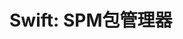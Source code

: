 # Swift: SPM包管理器

<!--- https://www.jianshu.com/p/b9ba7154f4c2 --->
<!--- https://juejin.cn/post/6855440272424173576 --->

